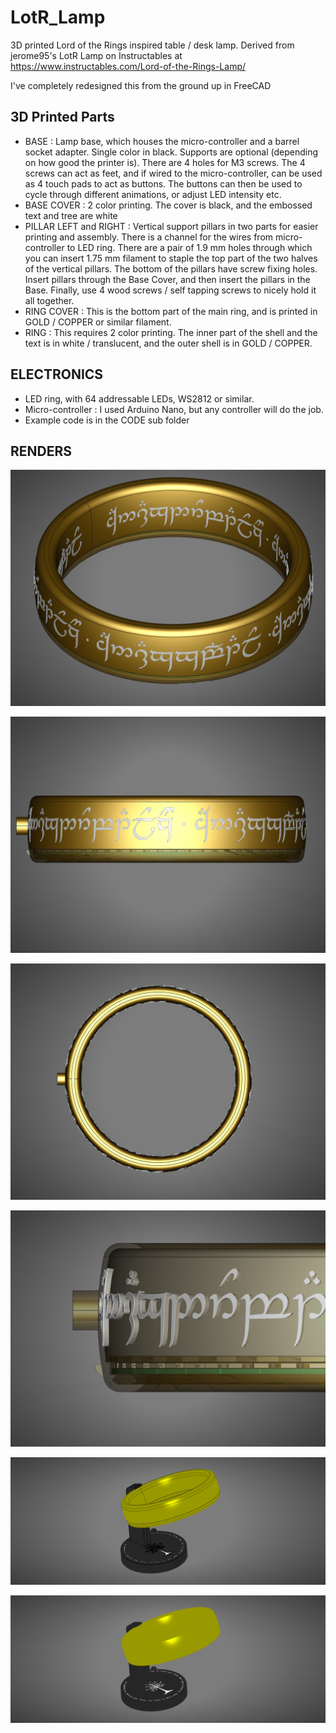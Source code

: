 # LotR_Lamp
3D printed Lord of the Rings inspired table / desk lamp.
Derived from jerome95's LotR Lamp on Instructables at https://www.instructables.com/Lord-of-the-Rings-Lamp/

I've completely redesigned this from the ground up in FreeCAD

## 3D Printed Parts
- BASE : Lamp base, which houses the micro-controller and a barrel socket adapter. Single color in black. Supports are optional (depending on how good the printer is). There are 4 holes for M3 screws. The 4 screws can act as feet, and if wired to the micro-controller, can be used as 4 touch pads to act as buttons. The buttons can then be used to cycle through different animations, or adjust LED intensity etc.
- BASE COVER : 2 color printing. The cover is black, and the embossed text and tree are white
- PILLAR LEFT and RIGHT : Vertical support pillars in two parts for easier printing and assembly. There is a channel for the wires from micro-controller to LED ring. There are a pair of 1.9 mm holes through which you can insert 1.75 mm filament to staple the top part of the two halves of the vertical pillars. The bottom of the pillars have screw fixing holes. Insert pillars through the Base Cover, and then insert the pillars in the Base. Finally, use 4 wood screws / self tapping screws to nicely hold it all together.
- RING COVER : This is the bottom part of the main ring, and is printed in GOLD / COPPER or similar filament.
- RING : This requires 2 color printing. The inner part of the shell and the text is in white / translucent, and the outer shell is in GOLD / COPPER.

## ELECTRONICS
- LED ring, with 64 addressable LEDs, WS2812 or similar.
- Micro-controller : I used Arduino Nano, but any controller will do the job.
- Example code is in the CODE sub folder

## RENDERS

![LotR Lamp](https://github.com/wyolum/LotR_Lamp/blob/main/fabricate/renders/LotR_ring_01.png)

![LotR Lamp](https://github.com/wyolum/LotR_Lamp/blob/main/fabricate/renders/LotR_ring_02.png)

![LotR Lamp](https://github.com/wyolum/LotR_Lamp/blob/main/fabricate/renders/LotR_ring_03.png)

![LotR Lamp](https://github.com/wyolum/LotR_Lamp/blob/main/fabricate/renders/LotR_ring_04.png)

![LotR Lamp](https://github.com/wyolum/LotR_Lamp/blob/main/fabricate/renders/LotR_ring_05.png)

![LotR Lamp](https://github.com/wyolum/LotR_Lamp/blob/main/fabricate/renders/LotR_ring_06.png)

